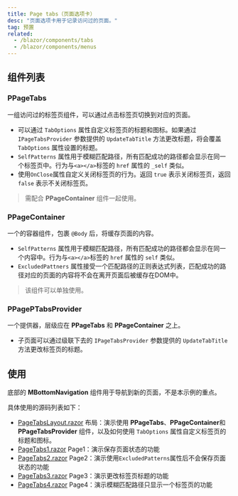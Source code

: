 ```yaml
---
title: Page tabs（页面选项卡）
desc: "页面选项卡用于记录访问过的页面。"
tag: 预置
related:
  - /blazor/components/tabs
  - /blazor/components/menus
---
```


## 组件列表

### PPageTabs

一组访问过的标签页组件，可以通过点击标签页切换到对应的页面。

- 可以通过 `TabOptions` 属性自定义标签页的标题和图标。如果通过 `IPageTabsProvider` 参数提供的 `UpdateTabTitle`
  方法更改标题，将会覆盖 `TabOptions` 属性设置的标题。
- `SelfPatterns` 属性用于模糊匹配路径，所有匹配成功的路径都会显示在同一个标签页中。行为与`<a></a>`标签的 `href` 属性的 `_self` 类似。
- 使用`OnClose`属性自定义关闭标签页的行为。返回 `true` 表示关闭标签页，返回 `false` 表示不关闭标签页。

> 需配合 **PPageContainer** 组件一起使用。

### PPageContainer

一个的容器组件，包裹 `@Body` 后，将缓存页面的内容。

- `SelfPatterns` 属性用于模糊匹配路径，所有匹配成功的路径都会显示在同一个内容中。行为与`<a></a>`标签的 `href` 属性的 `self` 类似。
- `ExcludedPattners` 属性接受一个匹配路径的正则表达式列表，匹配成功的路径对应的页面的内容将不会在离开页面后被缓存在DOM中。

> 该组件可以单独使用。

### PPagePTabsProvider

一个提供器，层级应在 **PPageTabs** 和 **PPageContainer** 之上。

- 子页面可以通过级联下去的 `IPageTabsProvider` 参数提供的 `UpdateTabTitle` 方法更改标签页的标题。

## 使用

底部的 **MBottomNavigation** 组件用于导航到新的页面，不是本示例的重点。

具体使用的源码列表如下：

- [PageTabsLayout.razor](https://github.com/masastack/MASA.Blazor/blob/main/docs/Masa.Blazor.Docs/Shared/PageTabsLayout.razor)
  布局：演示使用 **PPageTabs**、**PPageContainer**和**PPageTabsProvider** 组件，以及如何使用 `TabOptions` 属性自定义标签页的标题和图标。
- [PageTabs1.razor](https://github.com/masastack/MASA.Blazor/blob/main/docs/Masa.Blazor.Docs/Pages/PageTabs1.razor)
  Page1：演示保存页面状态的功能
- [PageTabs2.razor](https://github.com/masastack/MASA.Blazor/blob/main/docs/Masa.Blazor.Docs/Pages/PageTabs2.razor)
  Page2：演示使用`ExcludedPatterns`属性后不会保存页面状态的功能
- [PageTabs3.razor](https://github.com/masastack/MASA.Blazor/blob/main/docs/Masa.Blazor.Docs/Pages/PageTabs3.razor)
  Page3：演示更改标签页标题的功能
- [PageTabs4.razor](https://github.com/masastack/MASA.Blazor/blob/main/docs/Masa.Blazor.Docs/Pages/PageTabs4.razor)
  Page4：演示模糊匹配路径只显示一个标签页的功能

<masa-example file="Examples.components.page_tabs.Usage" no-actions="true"></masa-example>
